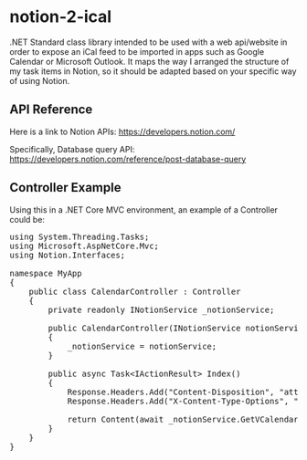 # notion-2-ical
.NET Standard class library intended to be used with a web api/website in order to expose an iCal feed to be imported in apps such as Google Calendar or Microsoft Outlook.
It maps the way I arranged the structure of my task items in Notion, so it should be adapted based on your specific way of using Notion.

## API Reference
Here is a link to Notion APIs: https://developers.notion.com/

Specifically, Database query API: https://developers.notion.com/reference/post-database-query

## Controller Example
Using this in a .NET Core MVC environment, an example of a Controller could be:

<pre>
using System.Threading.Tasks;
using Microsoft.AspNetCore.Mvc;
using Notion.Interfaces;

namespace MyApp
{
    public class CalendarController : Controller
    {
        private readonly INotionService _notionService;

        public CalendarController(INotionService notionService)
        {
            _notionService = notionService;
        }

        public async Task&lt;IActionResult&gt; Index()
        {
            Response.Headers.Add("Content-Disposition", "attachment");
            Response.Headers.Add("X-Content-Type-Options", "nosniff");

            return Content(await _notionService.GetVCalendarData(), "text/calendar");
        }
    }
}
</pre>
